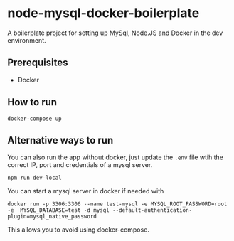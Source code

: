 # node-mysql-docker-boilerplate

A boilerplate project for setting up MySql, Node.JS and Docker in the dev environment.

## Prerequisites

- Docker

## How to run

```
docker-compose up
```

## Alternative ways to run

You can also run the app without docker, just update the `.env` file wtih the correct IP, port and credentials of a mysql server.

```
npm run dev-local
```

You can start a mysql server in docker if needed with

```
docker run -p 3306:3306 --name test-mysql -e MYSQL_ROOT_PASSWORD=root -e  MYSQL_DATABASE=test -d mysql --default-authentication-plugin=mysql_native_password
```

This allows you to avoid using docker-compose.
